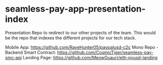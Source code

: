 # seamless-pay-app-presentation-index
Presentation Repo to redirect to our other projects of the team.
This would be the repo that indexes the different projects for our tech stack.

Mobile App: https://github.com/RaveHunter05/paypalusd-c2c
Mono Repo - Backend Smart Contract: https://github.com/CosmicTiger/seamless-pay-smc-api
Landing Page: https://github.com/MeowGuaurr/eth-pyusd-landing
